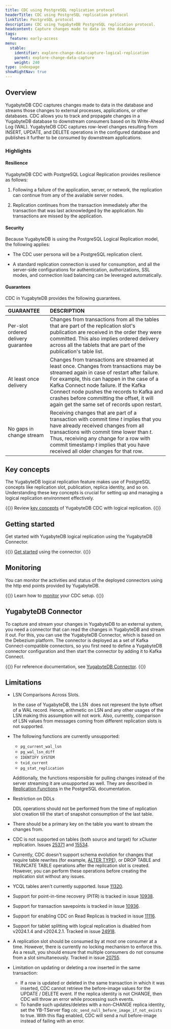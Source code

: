 ```yaml
---
title: CDC using PostgreSQL replication protocol
headerTitle: CDC using PostgreSQL replication protocol
linkTitle: PostgreSQL protocol
description: CDC using YugabyteDB PostgreSQL replication protocol.
headcontent: Capture changes made to data in the database
tags:
  feature: early-access
menu:
  stable:
    identifier: explore-change-data-capture-logical-replication
    parent: explore-change-data-capture
    weight: 240
type: indexpage
showRightNav: true
---
```


## Overview

YugabyteDB CDC captures changes made to data in the database and streams those changes to external processes, applications, or other databases. CDC allows you to track and propagate changes in a YugabyteDB database to downstream consumers based on its Write-Ahead Log (WAL). YugabyteDB CDC captures row-level changes resulting from INSERT, UPDATE, and DELETE operations in the configured database and publishes it further to be consumed by downstream applications.

### Highlights

#### Resilience

YugabyteDB CDC with PostgreSQL Logical Replication provides resilience as follows:

1. Following a failure of the application, server, or network, the replication can continue from any of the available server nodes.

2. Replication continues from the transaction immediately after the transaction that was last acknowledged by the application. No transactions are missed by the application.

#### Security

Because YugabyteDB is using the PostgreSQL Logical Replication model, the following applies:

- The CDC user persona will be a PostgreSQL replication client.

- A standard replication connection is used for consumption, and all the server-side configurations for authentication, authorizations, SSL modes, and connection load balancing can be leveraged automatically.

#### Guarantees

CDC in YugabyteDB provides the following guarantees.

| GUARANTEE | DESCRIPTION |
| :----- | :----- |
| Per-slot ordered delivery guarantee | Changes from transactions from all the tables that are part of the replication slot's publication are received in the order they were committed. This also implies ordered delivery across all the tablets that are part of the publication's table list. |
| At least once delivery | Changes from transactions are streamed at least once. Changes from transactions may be streamed again in case of restart after failure. For example, this can happen in the case of a Kafka Connect node failure. If the Kafka Connect node pushes the records to Kafka and crashes before committing the offset, it will again get the same set of records upon restart. |
| No gaps in change stream | Receiving changes that are part of a transaction with commit time *t* implies that you have already received changes from all transactions with commit time lower than *t*. Thus, receiving any change for a row with commit timestamp *t* implies that you have received all older changes for that row. |

## Key concepts

The YugabyteDB logical replication feature makes use of PostgreSQL concepts like replication slot, publication, replica identity, and so on. Understanding these key concepts is crucial for setting up and managing a logical replication environment effectively.

{{<lead link="./key-concepts/">}}
Review [key concepts](./key-concepts) of YugabyteDB CDC with logical replication.
{{</lead>}}

## Getting started

Get started with YugabyteDB logical replication using the YugabyteDB Connector.

{{<lead link="./get-started/">}}
[Get started](./get-started) using the connector.
{{</lead>}}

## Monitoring

You can monitor the activities and status of the deployed connectors using the http end points provided by YugabyteDB.

{{<lead link="./monitor/">}}
Learn how to [monitor](./monitor/) your CDC setup.
{{</lead>}}

## YugabyteDB Connector

To capture and stream your changes in YugabyteDB to an external system, you need a connector that can read the changes in YugabyteDB and stream it out. For this, you can use the YugabyteDB Connector, which is based on the Debezium platform. The connector is deployed as a set of Kafka Connect-compatible connectors, so you first need to define a YugabyteDB connector configuration and then start the connector by adding it to Kafka Connect.

{{<lead link="./yugabytedb-connector/">}}
For reference documentation, see [YugabyteDB Connector](./yugabytedb-connector/).
{{</lead>}}

## Limitations

- LSN Comparisons Across Slots.

    In the case of YugabyteDB, the LSN  does not represent the byte offset of a WAL record. Hence, arithmetic on LSN and any other usages of the LSN making this assumption will not work. Also, currently, comparison of LSN values from messages coming from different replication slots is not supported.

- The following functions are currently unsupported:

  - `pg_current_wal_lsn`
  - `pg_wal_lsn_diff`
  - `IDENTIFY SYSTEM`
  - `txid_current`
  - `pg_stat_replication`

  Additionally, the functions responsible for pulling changes instead of the server streaming it are unsupported as well. They are described in [Replication Functions](https://www.postgresql.org/docs/11/functions-admin.html#FUNCTIONS-REPLICATION) in the PostgreSQL documentation.

- Restriction on DDLs

    DDL operations should not be performed from the time of replication slot creation till the start of snapshot consumption of the last table.

- There should be a primary key on the table you want to stream the changes from.

- CDC is not supported on tables (both source and target) for xCluster replication. Issues [25371](https://github.com/yugabyte/yugabyte-db/issues/25371) and [15534](https://github.com/yugabyte/yugabyte-db/issues/15534).

- Currently, CDC doesn't support schema evolution for changes that require table rewrites (for example, [ALTER TYPE](../../../api/ysql/the-sql-language/statements/ddl_alter_table/#alter-type-with-table-rewrite)), or DROP TABLE and TRUNCATE TABLE operations after the replication slot is created. However, you can perform these operations before creating the replication slot without any issues.

- YCQL tables aren't currently supported. Issue [11320](https://github.com/yugabyte/yugabyte-db/issues/11320).

- Support for point-in-time recovery (PITR) is tracked in issue [10938](https://github.com/yugabyte/yugabyte-db/issues/10938).

- Support for transaction savepoints is tracked in issue [10936](https://github.com/yugabyte/yugabyte-db/issues/10936).

- Support for enabling CDC on Read Replicas is tracked in issue [11116](https://github.com/yugabyte/yugabyte-db/issues/11116).

- Support for tablet splitting with logical replication is disabled from v2024.1.4 and v2024.2.1. Tracked in issue [24918](https://github.com/yugabyte/yugabyte-db/issues/24918).

- A replication slot should be consumed by at most one consumer at a time. However, there is currently no locking mechanism to enforce this. As a result, you should ensure that multiple consumers do not consume from a slot simultaneously. Tracked in issue [20755](https://github.com/yugabyte/yugabyte-db/issues/20755).

- Limitation on updating or deleting a row inserted in the same transaction:

  - If a row is updated or deleted in the same transaction in which it was inserted, CDC cannot retrieve the before-image values for the UPDATE / DELETE event. If the replica identity is not CHANGE, then CDC will throw an error while processing such events.
  - To handle such updates/deletes with a non-CHANGE replica identity, set the YB-TServer flag `cdc_send_null_before_image_if_not_exists` to true. With this flag enabled, CDC will send a null before-image instead of failing with an error.


